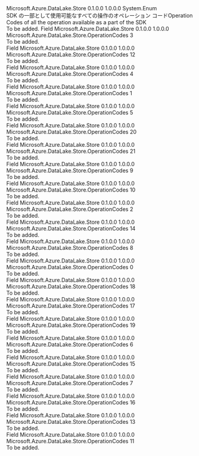 <Type Name="OperationCodes" FullName="Microsoft.Azure.DataLake.Store.OperationCodes">
  <TypeSignature Language="C#" Value="public enum OperationCodes" />
  <TypeSignature Language="ILAsm" Value=".class public auto ansi sealed OperationCodes extends System.Enum" />
  <TypeSignature Language="DocId" Value="T:Microsoft.Azure.DataLake.Store.OperationCodes" />
  <TypeSignature Language="VB.NET" Value="Public Enum OperationCodes" />
  <TypeSignature Language="F#" Value="type OperationCodes = " />
  <AssemblyInfo>
    <AssemblyName>Microsoft.Azure.DataLake.Store</AssemblyName>
    <AssemblyVersion>0.1.0.0</AssemblyVersion>
    <AssemblyVersion>1.0.0.0</AssemblyVersion>
  </AssemblyInfo>
  <Base>
    <BaseTypeName>System.Enum</BaseTypeName>
  </Base>
  <Docs>
    <summary>
            <span data-ttu-id="c7cbe-101">SDK の一部として使用可能なすべての操作のオペレーション コード</span><span class="sxs-lookup"><span data-stu-id="c7cbe-101">Operation Codes of all the operation available as a part of the SDK</span></span>
            </summary>
    <remarks>To be added.</remarks>
  </Docs>
  <Members>
    <Member MemberName="APPEND">
      <MemberSignature Language="C#" Value="APPEND" />
      <MemberSignature Language="ILAsm" Value=".field public static literal valuetype Microsoft.Azure.DataLake.Store.OperationCodes APPEND = int32(3)" />
      <MemberSignature Language="DocId" Value="F:Microsoft.Azure.DataLake.Store.OperationCodes.APPEND" />
      <MemberSignature Language="VB.NET" Value="APPEND" />
      <MemberSignature Language="F#" Value="APPEND = 3" Usage="Microsoft.Azure.DataLake.Store.OperationCodes.APPEND" />
      <MemberType>Field</MemberType>
      <AssemblyInfo>
        <AssemblyName>Microsoft.Azure.DataLake.Store</AssemblyName>
        <AssemblyVersion>0.1.0.0</AssemblyVersion>
        <AssemblyVersion>1.0.0.0</AssemblyVersion>
      </AssemblyInfo>
      <ReturnValue>
        <ReturnType>Microsoft.Azure.DataLake.Store.OperationCodes</ReturnType>
      </ReturnValue>
      <MemberValue>3</MemberValue>
      <Docs>
        <summary>To be added.</summary>
      </Docs>
    </Member>
    <Member MemberName="CHECKACCESS">
      <MemberSignature Language="C#" Value="CHECKACCESS" />
      <MemberSignature Language="ILAsm" Value=".field public static literal valuetype Microsoft.Azure.DataLake.Store.OperationCodes CHECKACCESS = int32(12)" />
      <MemberSignature Language="DocId" Value="F:Microsoft.Azure.DataLake.Store.OperationCodes.CHECKACCESS" />
      <MemberSignature Language="VB.NET" Value="CHECKACCESS" />
      <MemberSignature Language="F#" Value="CHECKACCESS = 12" Usage="Microsoft.Azure.DataLake.Store.OperationCodes.CHECKACCESS" />
      <MemberType>Field</MemberType>
      <AssemblyInfo>
        <AssemblyName>Microsoft.Azure.DataLake.Store</AssemblyName>
        <AssemblyVersion>0.1.0.0</AssemblyVersion>
        <AssemblyVersion>1.0.0.0</AssemblyVersion>
      </AssemblyInfo>
      <ReturnValue>
        <ReturnType>Microsoft.Azure.DataLake.Store.OperationCodes</ReturnType>
      </ReturnValue>
      <MemberValue>12</MemberValue>
      <Docs>
        <summary>To be added.</summary>
      </Docs>
    </Member>
    <Member MemberName="CONCURRENTAPPEND">
      <MemberSignature Language="C#" Value="CONCURRENTAPPEND" />
      <MemberSignature Language="ILAsm" Value=".field public static literal valuetype Microsoft.Azure.DataLake.Store.OperationCodes CONCURRENTAPPEND = int32(4)" />
      <MemberSignature Language="DocId" Value="F:Microsoft.Azure.DataLake.Store.OperationCodes.CONCURRENTAPPEND" />
      <MemberSignature Language="VB.NET" Value="CONCURRENTAPPEND" />
      <MemberSignature Language="F#" Value="CONCURRENTAPPEND = 4" Usage="Microsoft.Azure.DataLake.Store.OperationCodes.CONCURRENTAPPEND" />
      <MemberType>Field</MemberType>
      <AssemblyInfo>
        <AssemblyName>Microsoft.Azure.DataLake.Store</AssemblyName>
        <AssemblyVersion>0.1.0.0</AssemblyVersion>
        <AssemblyVersion>1.0.0.0</AssemblyVersion>
      </AssemblyInfo>
      <ReturnValue>
        <ReturnType>Microsoft.Azure.DataLake.Store.OperationCodes</ReturnType>
      </ReturnValue>
      <MemberValue>4</MemberValue>
      <Docs>
        <summary>To be added.</summary>
      </Docs>
    </Member>
    <Member MemberName="CREATE">
      <MemberSignature Language="C#" Value="CREATE" />
      <MemberSignature Language="ILAsm" Value=".field public static literal valuetype Microsoft.Azure.DataLake.Store.OperationCodes CREATE = int32(1)" />
      <MemberSignature Language="DocId" Value="F:Microsoft.Azure.DataLake.Store.OperationCodes.CREATE" />
      <MemberSignature Language="VB.NET" Value="CREATE" />
      <MemberSignature Language="F#" Value="CREATE = 1" Usage="Microsoft.Azure.DataLake.Store.OperationCodes.CREATE" />
      <MemberType>Field</MemberType>
      <AssemblyInfo>
        <AssemblyName>Microsoft.Azure.DataLake.Store</AssemblyName>
        <AssemblyVersion>0.1.0.0</AssemblyVersion>
        <AssemblyVersion>1.0.0.0</AssemblyVersion>
      </AssemblyInfo>
      <ReturnValue>
        <ReturnType>Microsoft.Azure.DataLake.Store.OperationCodes</ReturnType>
      </ReturnValue>
      <MemberValue>1</MemberValue>
      <Docs>
        <summary>To be added.</summary>
      </Docs>
    </Member>
    <Member MemberName="DELETE">
      <MemberSignature Language="C#" Value="DELETE" />
      <MemberSignature Language="ILAsm" Value=".field public static literal valuetype Microsoft.Azure.DataLake.Store.OperationCodes DELETE = int32(5)" />
      <MemberSignature Language="DocId" Value="F:Microsoft.Azure.DataLake.Store.OperationCodes.DELETE" />
      <MemberSignature Language="VB.NET" Value="DELETE" />
      <MemberSignature Language="F#" Value="DELETE = 5" Usage="Microsoft.Azure.DataLake.Store.OperationCodes.DELETE" />
      <MemberType>Field</MemberType>
      <AssemblyInfo>
        <AssemblyName>Microsoft.Azure.DataLake.Store</AssemblyName>
        <AssemblyVersion>0.1.0.0</AssemblyVersion>
        <AssemblyVersion>1.0.0.0</AssemblyVersion>
      </AssemblyInfo>
      <ReturnValue>
        <ReturnType>Microsoft.Azure.DataLake.Store.OperationCodes</ReturnType>
      </ReturnValue>
      <MemberValue>5</MemberValue>
      <Docs>
        <summary>To be added.</summary>
      </Docs>
    </Member>
    <Member MemberName="GETACLSTATUS">
      <MemberSignature Language="C#" Value="GETACLSTATUS" />
      <MemberSignature Language="ILAsm" Value=".field public static literal valuetype Microsoft.Azure.DataLake.Store.OperationCodes GETACLSTATUS = int32(20)" />
      <MemberSignature Language="DocId" Value="F:Microsoft.Azure.DataLake.Store.OperationCodes.GETACLSTATUS" />
      <MemberSignature Language="VB.NET" Value="GETACLSTATUS" />
      <MemberSignature Language="F#" Value="GETACLSTATUS = 20" Usage="Microsoft.Azure.DataLake.Store.OperationCodes.GETACLSTATUS" />
      <MemberType>Field</MemberType>
      <AssemblyInfo>
        <AssemblyName>Microsoft.Azure.DataLake.Store</AssemblyName>
        <AssemblyVersion>0.1.0.0</AssemblyVersion>
        <AssemblyVersion>1.0.0.0</AssemblyVersion>
      </AssemblyInfo>
      <ReturnValue>
        <ReturnType>Microsoft.Azure.DataLake.Store.OperationCodes</ReturnType>
      </ReturnValue>
      <MemberValue>20</MemberValue>
      <Docs>
        <summary>To be added.</summary>
      </Docs>
    </Member>
    <Member MemberName="GETCONTENTSUMMARY">
      <MemberSignature Language="C#" Value="GETCONTENTSUMMARY" />
      <MemberSignature Language="ILAsm" Value=".field public static literal valuetype Microsoft.Azure.DataLake.Store.OperationCodes GETCONTENTSUMMARY = int32(21)" />
      <MemberSignature Language="DocId" Value="F:Microsoft.Azure.DataLake.Store.OperationCodes.GETCONTENTSUMMARY" />
      <MemberSignature Language="VB.NET" Value="GETCONTENTSUMMARY" />
      <MemberSignature Language="F#" Value="GETCONTENTSUMMARY = 21" Usage="Microsoft.Azure.DataLake.Store.OperationCodes.GETCONTENTSUMMARY" />
      <MemberType>Field</MemberType>
      <AssemblyInfo>
        <AssemblyName>Microsoft.Azure.DataLake.Store</AssemblyName>
        <AssemblyVersion>0.1.0.0</AssemblyVersion>
        <AssemblyVersion>1.0.0.0</AssemblyVersion>
      </AssemblyInfo>
      <ReturnValue>
        <ReturnType>Microsoft.Azure.DataLake.Store.OperationCodes</ReturnType>
      </ReturnValue>
      <MemberValue>21</MemberValue>
      <Docs>
        <summary>To be added.</summary>
      </Docs>
    </Member>
    <Member MemberName="GETFILESTATUS">
      <MemberSignature Language="C#" Value="GETFILESTATUS" />
      <MemberSignature Language="ILAsm" Value=".field public static literal valuetype Microsoft.Azure.DataLake.Store.OperationCodes GETFILESTATUS = int32(9)" />
      <MemberSignature Language="DocId" Value="F:Microsoft.Azure.DataLake.Store.OperationCodes.GETFILESTATUS" />
      <MemberSignature Language="VB.NET" Value="GETFILESTATUS" />
      <MemberSignature Language="F#" Value="GETFILESTATUS = 9" Usage="Microsoft.Azure.DataLake.Store.OperationCodes.GETFILESTATUS" />
      <MemberType>Field</MemberType>
      <AssemblyInfo>
        <AssemblyName>Microsoft.Azure.DataLake.Store</AssemblyName>
        <AssemblyVersion>0.1.0.0</AssemblyVersion>
        <AssemblyVersion>1.0.0.0</AssemblyVersion>
      </AssemblyInfo>
      <ReturnValue>
        <ReturnType>Microsoft.Azure.DataLake.Store.OperationCodes</ReturnType>
      </ReturnValue>
      <MemberValue>9</MemberValue>
      <Docs>
        <summary>To be added.</summary>
      </Docs>
    </Member>
    <Member MemberName="LISTSTATUS">
      <MemberSignature Language="C#" Value="LISTSTATUS" />
      <MemberSignature Language="ILAsm" Value=".field public static literal valuetype Microsoft.Azure.DataLake.Store.OperationCodes LISTSTATUS = int32(10)" />
      <MemberSignature Language="DocId" Value="F:Microsoft.Azure.DataLake.Store.OperationCodes.LISTSTATUS" />
      <MemberSignature Language="VB.NET" Value="LISTSTATUS" />
      <MemberSignature Language="F#" Value="LISTSTATUS = 10" Usage="Microsoft.Azure.DataLake.Store.OperationCodes.LISTSTATUS" />
      <MemberType>Field</MemberType>
      <AssemblyInfo>
        <AssemblyName>Microsoft.Azure.DataLake.Store</AssemblyName>
        <AssemblyVersion>0.1.0.0</AssemblyVersion>
        <AssemblyVersion>1.0.0.0</AssemblyVersion>
      </AssemblyInfo>
      <ReturnValue>
        <ReturnType>Microsoft.Azure.DataLake.Store.OperationCodes</ReturnType>
      </ReturnValue>
      <MemberValue>10</MemberValue>
      <Docs>
        <summary>To be added.</summary>
      </Docs>
    </Member>
    <Member MemberName="MKDIRS">
      <MemberSignature Language="C#" Value="MKDIRS" />
      <MemberSignature Language="ILAsm" Value=".field public static literal valuetype Microsoft.Azure.DataLake.Store.OperationCodes MKDIRS = int32(2)" />
      <MemberSignature Language="DocId" Value="F:Microsoft.Azure.DataLake.Store.OperationCodes.MKDIRS" />
      <MemberSignature Language="VB.NET" Value="MKDIRS" />
      <MemberSignature Language="F#" Value="MKDIRS = 2" Usage="Microsoft.Azure.DataLake.Store.OperationCodes.MKDIRS" />
      <MemberType>Field</MemberType>
      <AssemblyInfo>
        <AssemblyName>Microsoft.Azure.DataLake.Store</AssemblyName>
        <AssemblyVersion>0.1.0.0</AssemblyVersion>
        <AssemblyVersion>1.0.0.0</AssemblyVersion>
      </AssemblyInfo>
      <ReturnValue>
        <ReturnType>Microsoft.Azure.DataLake.Store.OperationCodes</ReturnType>
      </ReturnValue>
      <MemberValue>2</MemberValue>
      <Docs>
        <summary>To be added.</summary>
      </Docs>
    </Member>
    <Member MemberName="MODIFYACLENTRIES">
      <MemberSignature Language="C#" Value="MODIFYACLENTRIES" />
      <MemberSignature Language="ILAsm" Value=".field public static literal valuetype Microsoft.Azure.DataLake.Store.OperationCodes MODIFYACLENTRIES = int32(14)" />
      <MemberSignature Language="DocId" Value="F:Microsoft.Azure.DataLake.Store.OperationCodes.MODIFYACLENTRIES" />
      <MemberSignature Language="VB.NET" Value="MODIFYACLENTRIES" />
      <MemberSignature Language="F#" Value="MODIFYACLENTRIES = 14" Usage="Microsoft.Azure.DataLake.Store.OperationCodes.MODIFYACLENTRIES" />
      <MemberType>Field</MemberType>
      <AssemblyInfo>
        <AssemblyName>Microsoft.Azure.DataLake.Store</AssemblyName>
        <AssemblyVersion>0.1.0.0</AssemblyVersion>
        <AssemblyVersion>1.0.0.0</AssemblyVersion>
      </AssemblyInfo>
      <ReturnValue>
        <ReturnType>Microsoft.Azure.DataLake.Store.OperationCodes</ReturnType>
      </ReturnValue>
      <MemberValue>14</MemberValue>
      <Docs>
        <summary>To be added.</summary>
      </Docs>
    </Member>
    <Member MemberName="MSCONCAT">
      <MemberSignature Language="C#" Value="MSCONCAT" />
      <MemberSignature Language="ILAsm" Value=".field public static literal valuetype Microsoft.Azure.DataLake.Store.OperationCodes MSCONCAT = int32(8)" />
      <MemberSignature Language="DocId" Value="F:Microsoft.Azure.DataLake.Store.OperationCodes.MSCONCAT" />
      <MemberSignature Language="VB.NET" Value="MSCONCAT" />
      <MemberSignature Language="F#" Value="MSCONCAT = 8" Usage="Microsoft.Azure.DataLake.Store.OperationCodes.MSCONCAT" />
      <MemberType>Field</MemberType>
      <AssemblyInfo>
        <AssemblyName>Microsoft.Azure.DataLake.Store</AssemblyName>
        <AssemblyVersion>0.1.0.0</AssemblyVersion>
        <AssemblyVersion>1.0.0.0</AssemblyVersion>
      </AssemblyInfo>
      <ReturnValue>
        <ReturnType>Microsoft.Azure.DataLake.Store.OperationCodes</ReturnType>
      </ReturnValue>
      <MemberValue>8</MemberValue>
      <Docs>
        <summary>To be added.</summary>
      </Docs>
    </Member>
    <Member MemberName="OPEN">
      <MemberSignature Language="C#" Value="OPEN" />
      <MemberSignature Language="ILAsm" Value=".field public static literal valuetype Microsoft.Azure.DataLake.Store.OperationCodes OPEN = int32(0)" />
      <MemberSignature Language="DocId" Value="F:Microsoft.Azure.DataLake.Store.OperationCodes.OPEN" />
      <MemberSignature Language="VB.NET" Value="OPEN" />
      <MemberSignature Language="F#" Value="OPEN = 0" Usage="Microsoft.Azure.DataLake.Store.OperationCodes.OPEN" />
      <MemberType>Field</MemberType>
      <AssemblyInfo>
        <AssemblyName>Microsoft.Azure.DataLake.Store</AssemblyName>
        <AssemblyVersion>0.1.0.0</AssemblyVersion>
        <AssemblyVersion>1.0.0.0</AssemblyVersion>
      </AssemblyInfo>
      <ReturnValue>
        <ReturnType>Microsoft.Azure.DataLake.Store.OperationCodes</ReturnType>
      </ReturnValue>
      <MemberValue>0</MemberValue>
      <Docs>
        <summary>To be added.</summary>
      </Docs>
    </Member>
    <Member MemberName="REMOVEACL">
      <MemberSignature Language="C#" Value="REMOVEACL" />
      <MemberSignature Language="ILAsm" Value=".field public static literal valuetype Microsoft.Azure.DataLake.Store.OperationCodes REMOVEACL = int32(18)" />
      <MemberSignature Language="DocId" Value="F:Microsoft.Azure.DataLake.Store.OperationCodes.REMOVEACL" />
      <MemberSignature Language="VB.NET" Value="REMOVEACL" />
      <MemberSignature Language="F#" Value="REMOVEACL = 18" Usage="Microsoft.Azure.DataLake.Store.OperationCodes.REMOVEACL" />
      <MemberType>Field</MemberType>
      <AssemblyInfo>
        <AssemblyName>Microsoft.Azure.DataLake.Store</AssemblyName>
        <AssemblyVersion>0.1.0.0</AssemblyVersion>
        <AssemblyVersion>1.0.0.0</AssemblyVersion>
      </AssemblyInfo>
      <ReturnValue>
        <ReturnType>Microsoft.Azure.DataLake.Store.OperationCodes</ReturnType>
      </ReturnValue>
      <MemberValue>18</MemberValue>
      <Docs>
        <summary>To be added.</summary>
      </Docs>
    </Member>
    <Member MemberName="REMOVEACLENTRIES">
      <MemberSignature Language="C#" Value="REMOVEACLENTRIES" />
      <MemberSignature Language="ILAsm" Value=".field public static literal valuetype Microsoft.Azure.DataLake.Store.OperationCodes REMOVEACLENTRIES = int32(17)" />
      <MemberSignature Language="DocId" Value="F:Microsoft.Azure.DataLake.Store.OperationCodes.REMOVEACLENTRIES" />
      <MemberSignature Language="VB.NET" Value="REMOVEACLENTRIES" />
      <MemberSignature Language="F#" Value="REMOVEACLENTRIES = 17" Usage="Microsoft.Azure.DataLake.Store.OperationCodes.REMOVEACLENTRIES" />
      <MemberType>Field</MemberType>
      <AssemblyInfo>
        <AssemblyName>Microsoft.Azure.DataLake.Store</AssemblyName>
        <AssemblyVersion>0.1.0.0</AssemblyVersion>
        <AssemblyVersion>1.0.0.0</AssemblyVersion>
      </AssemblyInfo>
      <ReturnValue>
        <ReturnType>Microsoft.Azure.DataLake.Store.OperationCodes</ReturnType>
      </ReturnValue>
      <MemberValue>17</MemberValue>
      <Docs>
        <summary>To be added.</summary>
      </Docs>
    </Member>
    <Member MemberName="REMOVEDEFAULTACL">
      <MemberSignature Language="C#" Value="REMOVEDEFAULTACL" />
      <MemberSignature Language="ILAsm" Value=".field public static literal valuetype Microsoft.Azure.DataLake.Store.OperationCodes REMOVEDEFAULTACL = int32(19)" />
      <MemberSignature Language="DocId" Value="F:Microsoft.Azure.DataLake.Store.OperationCodes.REMOVEDEFAULTACL" />
      <MemberSignature Language="VB.NET" Value="REMOVEDEFAULTACL" />
      <MemberSignature Language="F#" Value="REMOVEDEFAULTACL = 19" Usage="Microsoft.Azure.DataLake.Store.OperationCodes.REMOVEDEFAULTACL" />
      <MemberType>Field</MemberType>
      <AssemblyInfo>
        <AssemblyName>Microsoft.Azure.DataLake.Store</AssemblyName>
        <AssemblyVersion>0.1.0.0</AssemblyVersion>
        <AssemblyVersion>1.0.0.0</AssemblyVersion>
      </AssemblyInfo>
      <ReturnValue>
        <ReturnType>Microsoft.Azure.DataLake.Store.OperationCodes</ReturnType>
      </ReturnValue>
      <MemberValue>19</MemberValue>
      <Docs>
        <summary>To be added.</summary>
      </Docs>
    </Member>
    <Member MemberName="RENAME">
      <MemberSignature Language="C#" Value="RENAME" />
      <MemberSignature Language="ILAsm" Value=".field public static literal valuetype Microsoft.Azure.DataLake.Store.OperationCodes RENAME = int32(6)" />
      <MemberSignature Language="DocId" Value="F:Microsoft.Azure.DataLake.Store.OperationCodes.RENAME" />
      <MemberSignature Language="VB.NET" Value="RENAME" />
      <MemberSignature Language="F#" Value="RENAME = 6" Usage="Microsoft.Azure.DataLake.Store.OperationCodes.RENAME" />
      <MemberType>Field</MemberType>
      <AssemblyInfo>
        <AssemblyName>Microsoft.Azure.DataLake.Store</AssemblyName>
        <AssemblyVersion>0.1.0.0</AssemblyVersion>
        <AssemblyVersion>1.0.0.0</AssemblyVersion>
      </AssemblyInfo>
      <ReturnValue>
        <ReturnType>Microsoft.Azure.DataLake.Store.OperationCodes</ReturnType>
      </ReturnValue>
      <MemberValue>6</MemberValue>
      <Docs>
        <summary>To be added.</summary>
      </Docs>
    </Member>
    <Member MemberName="SETACL">
      <MemberSignature Language="C#" Value="SETACL" />
      <MemberSignature Language="ILAsm" Value=".field public static literal valuetype Microsoft.Azure.DataLake.Store.OperationCodes SETACL = int32(15)" />
      <MemberSignature Language="DocId" Value="F:Microsoft.Azure.DataLake.Store.OperationCodes.SETACL" />
      <MemberSignature Language="VB.NET" Value="SETACL" />
      <MemberSignature Language="F#" Value="SETACL = 15" Usage="Microsoft.Azure.DataLake.Store.OperationCodes.SETACL" />
      <MemberType>Field</MemberType>
      <AssemblyInfo>
        <AssemblyName>Microsoft.Azure.DataLake.Store</AssemblyName>
        <AssemblyVersion>0.1.0.0</AssemblyVersion>
        <AssemblyVersion>1.0.0.0</AssemblyVersion>
      </AssemblyInfo>
      <ReturnValue>
        <ReturnType>Microsoft.Azure.DataLake.Store.OperationCodes</ReturnType>
      </ReturnValue>
      <MemberValue>15</MemberValue>
      <Docs>
        <summary>To be added.</summary>
      </Docs>
    </Member>
    <Member MemberName="SETEXPIRY">
      <MemberSignature Language="C#" Value="SETEXPIRY" />
      <MemberSignature Language="ILAsm" Value=".field public static literal valuetype Microsoft.Azure.DataLake.Store.OperationCodes SETEXPIRY = int32(7)" />
      <MemberSignature Language="DocId" Value="F:Microsoft.Azure.DataLake.Store.OperationCodes.SETEXPIRY" />
      <MemberSignature Language="VB.NET" Value="SETEXPIRY" />
      <MemberSignature Language="F#" Value="SETEXPIRY = 7" Usage="Microsoft.Azure.DataLake.Store.OperationCodes.SETEXPIRY" />
      <MemberType>Field</MemberType>
      <AssemblyInfo>
        <AssemblyName>Microsoft.Azure.DataLake.Store</AssemblyName>
        <AssemblyVersion>0.1.0.0</AssemblyVersion>
        <AssemblyVersion>1.0.0.0</AssemblyVersion>
      </AssemblyInfo>
      <ReturnValue>
        <ReturnType>Microsoft.Azure.DataLake.Store.OperationCodes</ReturnType>
      </ReturnValue>
      <MemberValue>7</MemberValue>
      <Docs>
        <summary>To be added.</summary>
      </Docs>
    </Member>
    <Member MemberName="SETOWNER">
      <MemberSignature Language="C#" Value="SETOWNER" />
      <MemberSignature Language="ILAsm" Value=".field public static literal valuetype Microsoft.Azure.DataLake.Store.OperationCodes SETOWNER = int32(16)" />
      <MemberSignature Language="DocId" Value="F:Microsoft.Azure.DataLake.Store.OperationCodes.SETOWNER" />
      <MemberSignature Language="VB.NET" Value="SETOWNER" />
      <MemberSignature Language="F#" Value="SETOWNER = 16" Usage="Microsoft.Azure.DataLake.Store.OperationCodes.SETOWNER" />
      <MemberType>Field</MemberType>
      <AssemblyInfo>
        <AssemblyName>Microsoft.Azure.DataLake.Store</AssemblyName>
        <AssemblyVersion>0.1.0.0</AssemblyVersion>
        <AssemblyVersion>1.0.0.0</AssemblyVersion>
      </AssemblyInfo>
      <ReturnValue>
        <ReturnType>Microsoft.Azure.DataLake.Store.OperationCodes</ReturnType>
      </ReturnValue>
      <MemberValue>16</MemberValue>
      <Docs>
        <summary>To be added.</summary>
      </Docs>
    </Member>
    <Member MemberName="SETPERMISSION">
      <MemberSignature Language="C#" Value="SETPERMISSION" />
      <MemberSignature Language="ILAsm" Value=".field public static literal valuetype Microsoft.Azure.DataLake.Store.OperationCodes SETPERMISSION = int32(13)" />
      <MemberSignature Language="DocId" Value="F:Microsoft.Azure.DataLake.Store.OperationCodes.SETPERMISSION" />
      <MemberSignature Language="VB.NET" Value="SETPERMISSION" />
      <MemberSignature Language="F#" Value="SETPERMISSION = 13" Usage="Microsoft.Azure.DataLake.Store.OperationCodes.SETPERMISSION" />
      <MemberType>Field</MemberType>
      <AssemblyInfo>
        <AssemblyName>Microsoft.Azure.DataLake.Store</AssemblyName>
        <AssemblyVersion>0.1.0.0</AssemblyVersion>
        <AssemblyVersion>1.0.0.0</AssemblyVersion>
      </AssemblyInfo>
      <ReturnValue>
        <ReturnType>Microsoft.Azure.DataLake.Store.OperationCodes</ReturnType>
      </ReturnValue>
      <MemberValue>13</MemberValue>
      <Docs>
        <summary>To be added.</summary>
      </Docs>
    </Member>
    <Member MemberName="SETTIMES">
      <MemberSignature Language="C#" Value="SETTIMES" />
      <MemberSignature Language="ILAsm" Value=".field public static literal valuetype Microsoft.Azure.DataLake.Store.OperationCodes SETTIMES = int32(11)" />
      <MemberSignature Language="DocId" Value="F:Microsoft.Azure.DataLake.Store.OperationCodes.SETTIMES" />
      <MemberSignature Language="VB.NET" Value="SETTIMES" />
      <MemberSignature Language="F#" Value="SETTIMES = 11" Usage="Microsoft.Azure.DataLake.Store.OperationCodes.SETTIMES" />
      <MemberType>Field</MemberType>
      <AssemblyInfo>
        <AssemblyName>Microsoft.Azure.DataLake.Store</AssemblyName>
        <AssemblyVersion>0.1.0.0</AssemblyVersion>
        <AssemblyVersion>1.0.0.0</AssemblyVersion>
      </AssemblyInfo>
      <ReturnValue>
        <ReturnType>Microsoft.Azure.DataLake.Store.OperationCodes</ReturnType>
      </ReturnValue>
      <MemberValue>11</MemberValue>
      <Docs>
        <summary>To be added.</summary>
      </Docs>
    </Member>
  </Members>
</Type>